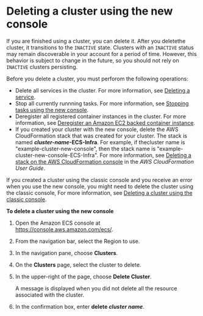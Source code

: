 # Deleting a cluster using the new console<a name="delete_cluster-new-console"></a>

If you are finished using a cluster, you can delete it\. After you deletethe cluster, it transitions to the `INACTIVE` state\. Clusters with an `INACTIVE` status may remain discoverable in your account for a period of time\. However, this behavior is subject to change in the future, so you should not rely on `INACTIVE` clusters persisting\.

Before you delete a cluster, you must perforom the following operations:
+ Delete all services in the cluster\. For more information, see [Deleting a service](delete-service.md)\.
+ Stop all currently runnning tasks\. For more information, see [Stopping tasks using the new console](stop-task-console-v2.md)\.
+ Deregister all registered container instances in the cluster\. For more information, see [Deregister an Amazon EC2 backed container instance](deregister_container_instance.md)\.
+ If you created your cluster with the new console, delete the AWS CloudFormation stack that was created for your cluster\. The stack is named ***cluster\-name*\-ECS\-Infra**\. For example, if thecluster name is "example\-cluster\-new\-console", then the stack name is "example\-cluster\-new\-console\-ECS\-Infra"\. For more information, see [Deleting a stack on the AWS CloudFormation console](https://docs.aws.amazon.com/AWSCloudFormation/latest/UserGuide/cfn-console-delete-stack.html) in the *AWS CloudFormation User Guide*\.

If you created a cluster using the classic console and you receive an error when you use the new console, you might need to delete the cluster using the classic console, For more information, see [Deleting a cluster using the classic console](delete_cluster.md)\.

**To delete a cluster using the new console**

1. Open the Amazon ECS console at [https://console\.aws\.amazon\.com/ecs/](https://console.aws.amazon.com/ecs/)\.

1. From the navigation bar, select the Region to use\.

1. In the navigation pane, choose **Clusters**\.

1. On the **Clusters** page, select the cluster to delete\.

1. In the upper\-right of the page, choose **Delete Cluster**\. 

   A message is displayed when you did not delete all the resource associated with the cluster\.

1. In the confirmation box, enter **delete *cluster name***\.